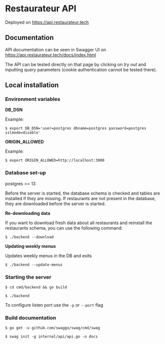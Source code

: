 # Restaurateur API

Deployed on https://api.restaurateur.tech

## Documentation

API documentation can be seen in Swagger UI on https://api.restaurateur.tech/docs/index.html

The API can be tested directly on that page by clicking on *try out*
and inputting query parameters (cookie authentication cannot be tested there).


## Local installation

### Environment variables 

**DB_DSN**

Example:

`$ export DB_DSN='user=postgres dbname=postgres password=postgres sslmode=disable'`

**ORIGIN_ALLOWED**

Example:

`$ export ORIGIN_ALLOWED=http://localhost:3000`

### Database set-up

postgres >= 13

Before the server is started, the database schema is checked and tables are installed
if they are missing. If restaurants are not present in the database, they are downloaded before the 
server is started.

**Re-downloading data**

If you want to download fresh data about all restaurants and reinstall the restaurants schema,
you can use the following command:

`$ ./backend --download`

**Updating weekly menus**

Updates weekly menus in the DB and exits

`$ ./backend --update-menus`

### Starting the server

`$ cd cmd/backend && go build `

`$ ./backend`

To configure listen port use the `-p` or `--port` flag

### Build documentation

`$ go get -u github.com/swaggo/swag/cmd/swag`

`$ swag init -g internal/api/api.go -o docs`
